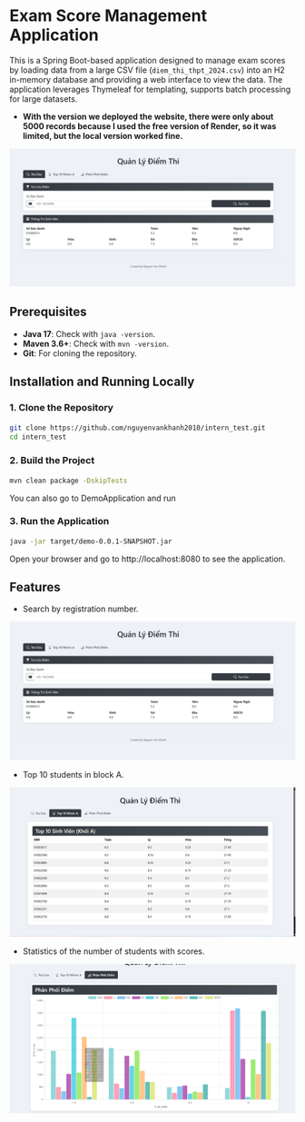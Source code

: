 # Exam Score Management Application

This is a Spring Boot-based application designed to manage exam scores by loading data from a large CSV file (`diem_thi_thpt_2024.csv`) into an H2 in-memory database and providing a web interface to view the data. The application leverages Thymeleaf for templating, supports batch processing for large datasets.
- **With the version we deployed the website, there were only about 5000 records because I used the free version of Render, so it was limited, but the local version worked fine.**

<p align="center">
  <img src="https://raw.githubusercontent.com/nguyenvankhanh2010/intern_test/main/anh1.png" alt="Application Interface" title="Main Interface of Exam Score Management">
</p>

## Prerequisites
- **Java 17**: Check with `java -version`.
- **Maven 3.6+**: Check with `mvn -version`.
- **Git**: For cloning the repository.

## Installation and Running Locally

### 1. Clone the Repository
```bash
git clone https://github.com/nguyenvankhanh2010/intern_test.git
cd intern_test
```

### 2. Build the Project
```bash
mvn clean package -DskipTests
```
You can also go to DemoApplication and run

### 3. Run the Application
```bash
java -jar target/demo-0.0.1-SNAPSHOT.jar
```
Open your browser and go to http://localhost:8080 to see the application.
## Features
- Search by registration number.
<p align="center">
  <img src="https://raw.githubusercontent.com/nguyenvankhanh2010/intern_test/main/anh1.png" alt="Main Interface" title="Main Interface of Exam Score Management">
</p>

- Top 10 students in block A.
<p align="center">
  <img src="https://raw.githubusercontent.com/nguyenvankhanh2010/intern_test/main/anh2.png" alt="Search Feature" title="Search by Registration Number">
</p>

- Statistics of the number of students with scores.
<p align="center">
  <img src="https://raw.githubusercontent.com/nguyenvankhanh2010/intern_test/main/anh3.png" alt="Statistics" title="Statistics of Scores">
</p>
